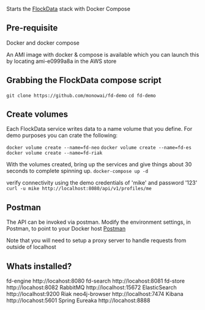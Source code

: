 
Starts the [FlockData](http://FlockData.com) stack with Docker Compose

## Pre-requisite
Docker and docker compose

An AMI image with docker & compose is available which you can launch this by locating ami-e0999a8a in the AWS store

## Grabbing the FlockData compose script
`git clone https://github.com/monowai/fd-demo`
`cd fd-demo`

## Create volumes
Each FlockData service writes data to a name volume that you define. For demo purposes you can crate the following:

`docker volume create --name=fd-neo`
`docker volume create --name=fd-es`
`docker volume create --name=fd-riak`

With the volumes created, bring up the services and give things about 30 seconds to complete spinning up.
`docker-compose up -d`

verify connectivity using the demo credentials of 'mike' and password '123'
`curl -u mike http://localhost:8080/api/v1/profiles/me`

## Postman
The API can be invoked via postman. Modify the environment settings, in Postman, to point to your Docker host
[Postman](https://github.com/monowai/flockdata.org/blob/master/fd.api-postman.json)

Note that you will need to setup a proxy server to handle requests from outside of localhost

## Whats installed?

fd-engine       http://locahost:8080
fd-search       http://locahost:8081
fd-store        http://locahost:8082
RabbitMQ        http://localhost:15672
ElasticSearch   http://localhost:9200
Riak
neo4j-browser   http://localhost:7474
Kibana          http://locahost:5601
Spring Eureaka  http://locahost:8888